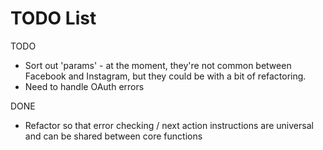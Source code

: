 # TODO List

TODO

* Sort out 'params' - at the moment, they're not common between Facebook and Instagram, but they could be with a bit of refactoring.
* Need to handle OAuth errors

DONE

* Refactor so that error checking / next action instructions are universal and can be shared between core functions

